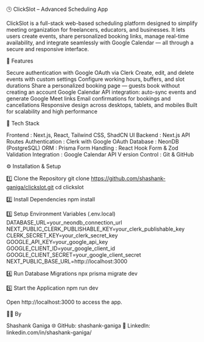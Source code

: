🕒 ClickSlot – Advanced Scheduling App

ClickSlot is a full-stack web-based scheduling platform designed to simplify meeting organization for freelancers, educators, and businesses. It lets users create events, share personalized booking links, manage real-time availability, and integrate seamlessly with Google Calendar — all through a secure and responsive interface.

🚀 Features

Secure authentication with Google OAuth via Clerk Create, edit, and delete events with custom settings Configure working hours, buffers, and slot durations Share a personalized booking page — guests book without creating an account Google Calendar API integration: auto-sync events and generate Google Meet links Email confirmations for bookings and cancellations Responsive design across desktops, tablets, and mobiles Built for scalability and high performance

🧰 Tech Stack

Frontend : Next.js, React, Tailwind CSS, ShadCN UI 
Backend : Next.js API Routes 
Authentication : Clerk with Google OAuth 
Database : NeonDB (PostgreSQL) 
ORM : Prisma 
Form Handling : React Hook Form & Zod Validation 
Integration : Google Calendar API V
ersion Control : Git & GitHub

⚙️ Installation & Setup

1️⃣ Clone the Repository 
git clone https://github.com/shashank-ganiga/clickslot.git 
cd clickslot

2️⃣ Install Dependencies 
npm install

3️⃣ Setup Environment Variables (.env.local) DATABASE_URL=your_neondb_connection_url
NEXT_PUBLIC_CLERK_PUBLISHABLE_KEY=your_clerk_publishable_key
CLERK_SECRET_KEY=your_clerk_secret_key
GOOGLE_API_KEY=your_google_api_key
GOOGLE_CLIENT_ID=your_google_client_id
GOOGLE_CLIENT_SECRET=your_google_client_secret
NEXT_PUBLIC_BASE_URL=http://localhost:3000

4️⃣ Run Database Migrations 
npx prisma migrate dev

5️⃣ Start the Application 
npm run dev

Open http://localhost:3000 to access the app.

👨‍💻 By

Shashank Ganiga 
🌐 GitHub: shashank-ganiga 
🔗 LinkedIn: linkedin.com/in/shashank-ganiga/
